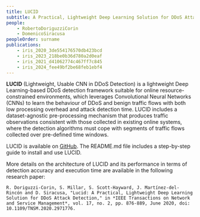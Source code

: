 ```yaml
---
title: LUCID
subtitle: A Practical, Lightweight Deep Learning Solution for DDoS Attack Detection
people: 
    - RobertoDoriguzziCorin
    - DomenicoSiracusa
peopleOrder: surname 
publications: 
    - iris_2020_3de554176570db423bcd
    - iris_2023_218be0b36d780a2d0eaf
    - iris_2021_d41062774c467ff7c845
    - iris_2024_fee49bf2be68feb1ebf4
---
```


**LUCID** (Lightweight, Usable CNN in DDoS Detection) is a lightweight Deep Learning-based DDoS detection framework suitable for online resource-constrained environments, which leverages Convolutional Neural Networks (CNNs) to learn the behaviour of DDoS and benign traffic flows with both low processing overhead and attack detection time. LUCID includes a dataset-agnostic pre-processing mechanism that produces traffic observations consistent with those collected in existing online systems, where the detection algorithms must cope with segments of traffic flows collected over pre-defined time windows.

LUCID is available on [GitHub](https://github.com/doriguzzi/lucid-ddos/tree/master). The README.md file includes a step-by-step guide to install and use LUCID.

More details on the architecture of LUCID and its performance in terms of detection accuracy and execution time are available in the following research paper:

`R. Doriguzzi-Corin, S. Millar, S. Scott-Hayward, J. Martínez-del-Rincón and D. Siracusa, "Lucid: A Practical, Lightweight Deep Learning Solution for DDoS Attack Detection," in *IEEE Transactions on Network and Service Management*, vol. 17, no. 2, pp. 876-889, June 2020, doi: 10.1109/TNSM.2020.2971776.`

